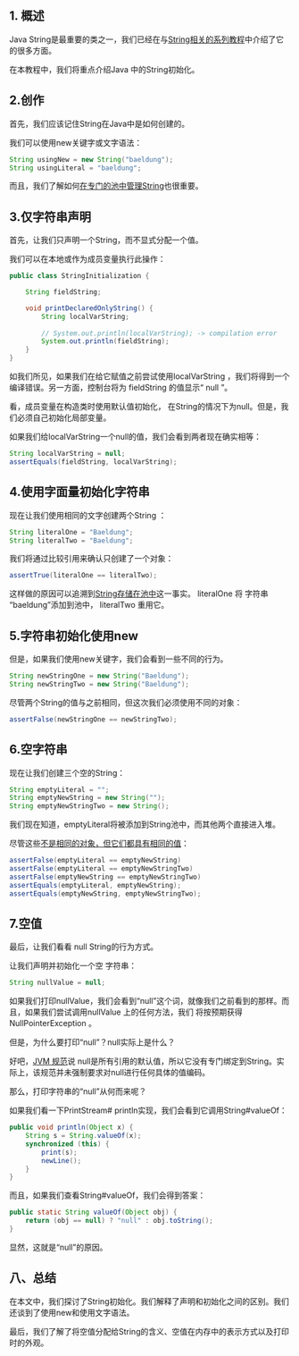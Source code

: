 ## 1. 概述

Java String是最重要的类之一，我们已经在与[String相关的系列教程](https://www.baeldung.com/java-string)中介绍了它的很多方面。

在本教程中，我们将重点介绍Java 中的String初始化。

## 2.创作

首先，我们应该记住String在Java中是如何创建的。

我们可以使用new关键字或文字语法：

```java
String usingNew = new String("baeldung");
String usingLiteral = "baeldung";
```

而且，我们了解如何[在专门的池中管理](https://www.baeldung.com/java-string-pool)[String](https://www.baeldung.com/java-string-pool)也很重要。

## 3.仅字符串声明

首先，让我们只声明一个String，而不显式分配一个值。

我们可以在本地或作为成员变量执行此操作：

```java
public class StringInitialization {

    String fieldString;

    void printDeclaredOnlyString() {
        String localVarString;
        
        // System.out.println(localVarString); -> compilation error
        System.out.println(fieldString);
    }
}
```

如我们所见，如果我们在给它赋值之前尝试使用localVarString ，我们将得到一个编译错误。另一方面，控制台将为 fieldString 的值显示“ null ”。

看，成员变量在构造类时使用默认值初始化， 在String的情况下为null。但是，我们必须自己初始化局部变量。

如果我们给localVarString一个null的值，我们会看到两者现在确实相等：

```java
String localVarString = null;
assertEquals(fieldString, localVarString);
```

## 4.使用字面量初始化字符串

现在让我们使用相同的文字创建两个String ：

```java
String literalOne = "Baeldung";
String literalTwo = "Baeldung";
```

我们将通过比较引用来确认只创建了一个对象：

```java
assertTrue(literalOne == literalTwo);
```

这样做的原因可以追溯到[String存储在池中](https://www.baeldung.com/java-string-pool)这一事实。 literalOne 将 字符串 “baeldung”添加到池中， literalTwo 重用它。

## 5.字符串初始化使用new

但是，如果我们使用new关键字，我们会看到一些不同的行为。

```java
String newStringOne = new String("Baeldung");
String newStringTwo = new String("Baeldung");
```

尽管两个String的值与之前相同，但这次我们必须使用不同的对象：

```java
assertFalse(newStringOne == newStringTwo);
```

## 6.空字符串

现在让我们创建三个空的String：

```java
String emptyLiteral = "";
String emptyNewString = new String("");
String emptyNewStringTwo = new String();
```

我们现在知道，emptyLiteral将被添加到String池中，而其他两个直接进入堆。

尽管这些[不是相同的对象，但它们都具有相同的值](https://www.baeldung.com/java-compare-strings)：

```java
assertFalse(emptyLiteral == emptyNewString)
assertFalse(emptyLiteral == emptyNewStringTwo)
assertFalse(emptyNewString == emptyNewStringTwo)
assertEquals(emptyLiteral, emptyNewString);
assertEquals(emptyNewString, emptyNewStringTwo);
```

## 7.空值

最后，让我们看看 null String的行为方式。

让我们声明并初始化一个空 字符串：

```java
String nullValue = null;
```

如果我们打印nullValue，我们会看到“null”这个词，就像我们之前看到的那样。而且，如果我们尝试调用nullValue 上的任何方法，我们 将按预期获得NullPointerException 。

但是，为什么要打印“null”？null实际上是什么？

好吧，[JVM 规范](https://docs.oracle.com/javase/specs/jvms/se8/html/jvms-2.html#jvms-2.4)说 null是所有引用的默认值，所以它没有专门绑定到String。实际上，该规范并未强制要求对null进行任何具体的值编码。

那么，打印字符串的“null”从何而来呢？

如果我们看一下PrintStream# println实现，我们会看到它调用String#valueOf：

```java
public void println(Object x) {
    String s = String.valueOf(x);
    synchronized (this) {
        print(s);
        newLine();
    }
}
```

而且，如果我们查看String#valueOf，我们会得到答案：

```java
public static String valueOf(Object obj) {
    return (obj == null) ? "null" : obj.toString();
}
```

显然，这就是“null”的原因。

## 八、总结

在本文中，我们探讨了String初始化。我们解释了声明和初始化之间的区别。我们还谈到了使用new和使用文字语法。

最后，我们了解了将空值分配给String的含义、空值在内存中的表示方式以及打印时的外观。